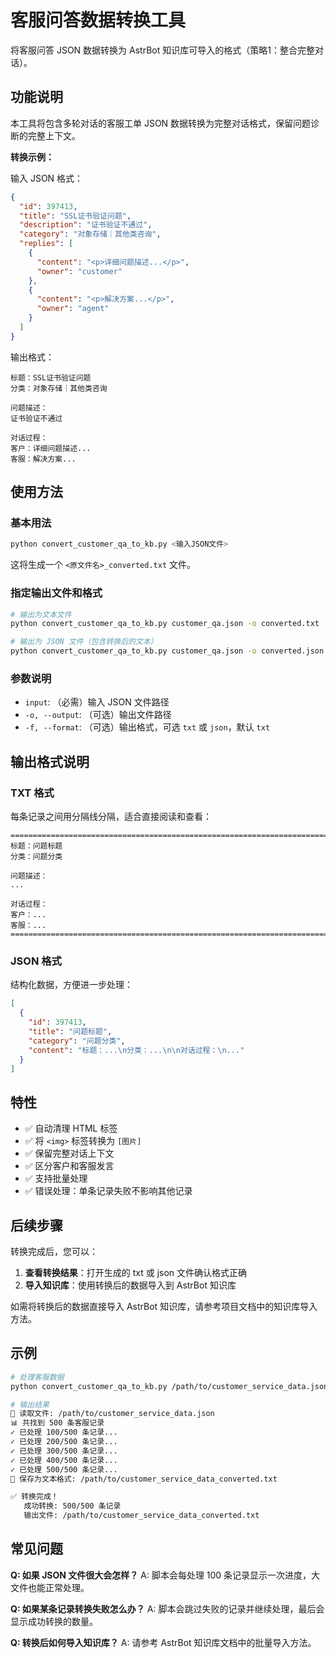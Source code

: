 # 客服问答数据转换工具

将客服问答 JSON 数据转换为 AstrBot 知识库可导入的格式（策略1：整合完整对话）。

## 功能说明

本工具将包含多轮对话的客服工单 JSON 数据转换为完整对话格式，保留问题诊断的完整上下文。

**转换示例：**

输入 JSON 格式：
```json
{
  "id": 397413,
  "title": "SSL证书验证问题",
  "description": "证书验证不通过",
  "category": "对象存储｜其他类咨询",
  "replies": [
    {
      "content": "<p>详细问题描述...</p>",
      "owner": "customer"
    },
    {
      "content": "<p>解决方案...</p>",
      "owner": "agent"
    }
  ]
}
```

输出格式：
```
标题：SSL证书验证问题
分类：对象存储｜其他类咨询

问题描述：
证书验证不通过

对话过程：
客户：详细问题描述...
客服：解决方案...
```

## 使用方法

### 基本用法

```bash
python convert_customer_qa_to_kb.py <输入JSON文件>
```

这将生成一个 `<原文件名>_converted.txt` 文件。

### 指定输出文件和格式

```bash
# 输出为文本文件
python convert_customer_qa_to_kb.py customer_qa.json -o converted.txt -f txt

# 输出为 JSON 文件（包含转换后的文本）
python convert_customer_qa_to_kb.py customer_qa.json -o converted.json -f json
```

### 参数说明

- `input`: （必需）输入 JSON 文件路径
- `-o, --output`: （可选）输出文件路径
- `-f, --format`: （可选）输出格式，可选 `txt` 或 `json`，默认 `txt`

## 输出格式说明

### TXT 格式
每条记录之间用分隔线分隔，适合直接阅读和查看：
```
================================================================================
标题：问题标题
分类：问题分类

问题描述：
...

对话过程：
客户：...
客服：...
================================================================================
```

### JSON 格式
结构化数据，方便进一步处理：
```json
[
  {
    "id": 397413,
    "title": "问题标题",
    "category": "问题分类",
    "content": "标题：...\n分类：...\n\n对话过程：\n..."
  }
]
```

## 特性

- ✅ 自动清理 HTML 标签
- ✅ 将 `<img>` 标签转换为 `[图片]`
- ✅ 保留完整对话上下文
- ✅ 区分客户和客服发言
- ✅ 支持批量处理
- ✅ 错误处理：单条记录失败不影响其他记录

## 后续步骤

转换完成后，您可以：

1. **查看转换结果**：打开生成的 txt 或 json 文件确认格式正确
2. **导入知识库**：使用转换后的数据导入到 AstrBot 知识库

如需将转换后的数据直接导入 AstrBot 知识库，请参考项目文档中的知识库导入方法。

## 示例

```bash
# 处理客服数据
python convert_customer_qa_to_kb.py /path/to/customer_service_data.json

# 输出结果
📖 读取文件: /path/to/customer_service_data.json
📊 共找到 500 条客服记录
✓ 已处理 100/500 条记录...
✓ 已处理 200/500 条记录...
✓ 已处理 300/500 条记录...
✓ 已处理 400/500 条记录...
✓ 已处理 500/500 条记录...
💾 保存为文本格式: /path/to/customer_service_data_converted.txt

✅ 转换完成！
   成功转换: 500/500 条记录
   输出文件: /path/to/customer_service_data_converted.txt
```

## 常见问题

**Q: 如果 JSON 文件很大会怎样？**
A: 脚本会每处理 100 条记录显示一次进度，大文件也能正常处理。

**Q: 如果某条记录转换失败怎么办？**
A: 脚本会跳过失败的记录并继续处理，最后会显示成功转换的数量。

**Q: 转换后如何导入知识库？**
A: 请参考 AstrBot 知识库文档中的批量导入方法。
